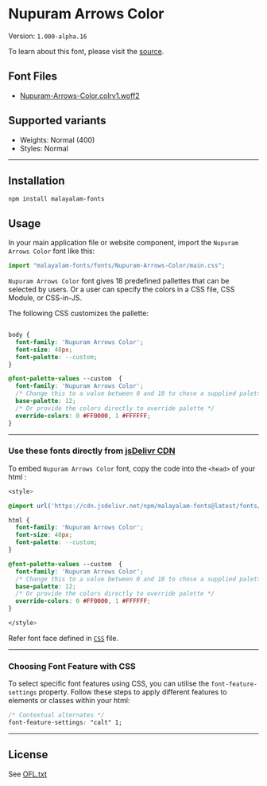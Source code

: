 # Nupuram Arrows Color

Version: `1.000-alpha.16`

To learn about this font, please visit the [source](https://gitlab.com/smc/fonts/Nupuram).

## Font Files

* [Nupuram-Arrows-Color.colrv1.woff2](Nupuram-Arrows-Color.colrv1.woff2)

## Supported variants

* Weights: Normal (400)
* Styles: Normal

---

## Installation

```shell
npm install malayalam-fonts
```
## Usage

In your main application file or website component, import the `Nupuram Arrows Color` font like this:

```javascript
import "malayalam-fonts/fonts/Nupuram-Arrows-Color/main.css";
```
`Nupuram Arrows Color` font gives 18 predefined pallettes that can be selected by users. Or a user can specify the colors in a CSS file, CSS Module, or CSS-in-JS.

The following CSS customizes the pallette:

```css

body {
  font-family: 'Nupuram Arrows Color';
  font-size: 48px;
  font-palette: --custom;
}

@font-palette-values --custom  {
  font-family: 'Nupuram Arrows Color';
  /* Change this to a value between 0 and 18 to chose a supplied palette. */
  base-palette: 12;
  /* Or provide the colors directly to override palette */
  override-colors: 0 #FF0000, 1 #FFFFFF;
}

```
---

### Use these fonts directly from [jsDelivr CDN](https://www.jsdelivr.com/package/npm/malayalam-fonts)

To embed `Nupuram Arrows Color` font, copy the code into the `<head>` of your html :

```css
<style>

@import url('https://cdn.jsdelivr.net/npm/malayalam-fonts@latest/fonts/Nupuram-Arrows-Color/main.min.css');

html {
  font-family: 'Nupuram Arrows Color';
  font-size: 48px;
  font-palette: --custom;
}

@font-palette-values --custom  {
  font-family: 'Nupuram Arrows Color';
  /* Change this to a value between 0 and 18 to chose a supplied palette. */
  base-palette: 12;
  /* Or provide the colors directly to override palette */
  override-colors: 0 #FF0000, 1 #FFFFFF;
}

</style>
```
Refer font face defined in [`CSS`](main.css) file.

---
### Choosing Font Feature with CSS

To select specific font features using CSS, you can utilise the `font-feature-settings` property. Follow these steps to apply different features to elements or classes within your html:

```css
/* Contextual alternates */
font-feature-settings: "calt" 1;
```

---
## License

See [OFL.txt](OFL.txt)